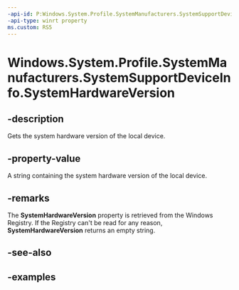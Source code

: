 ```yaml
---
-api-id: P:Windows.System.Profile.SystemManufacturers.SystemSupportDeviceInfo.SystemHardwareVersion
-api-type: winrt property
ms.custom: RS5
---
```


<!-- Property syntax.
public string SystemHardwareVersion { get; }
-->

# Windows.System.Profile.SystemManufacturers.SystemSupportDeviceInfo.SystemHardwareVersion

## -description
Gets the system hardware version of the local device.

## -property-value
A string containing the system hardware version of the local device.

## -remarks
The **SystemHardwareVersion** property is retrieved from the Windows Registry. If the Registry can't be read for any reason, **SystemHardwareVersion** returns an empty string.

## -see-also

## -examples

